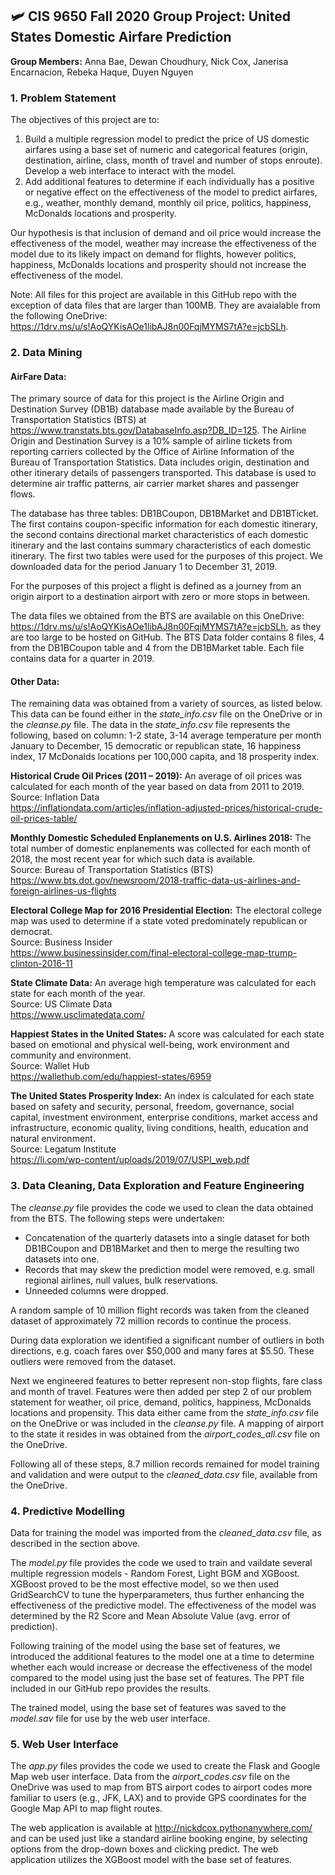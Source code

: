 ## 🛩 CIS 9650 Fall 2020 Group Project: United States Domestic Airfare Prediction
**Group Members:** Anna Bae, Dewan Choudhury, Nick Cox, Janerisa Encarnacion, Rebeka Haque, Duyen Nguyen

### 1. Problem Statement

The objectives of this project are to:
1. Build a multiple regression model to predict the price of US domestic airfares using a base set of numeric and categorical features (origin, destination, airline, class, month of travel and number of stops enroute).  Develop a web interface to interact with the model.
2. Add additional features to determine if each individually has a positive or negative effect on the effectiveness of the model to predict airfares, e.g., weather, monthly demand, monthly oil price, politics, happiness, McDonalds locations and prosperity.  

Our hypothesis is that inclusion of demand and oil price would increase the effectiveness of the model, weather may increase the effectiveness of the model due to its likely impact on demand for flights, however politics, happiness, McDonalds locations and prosperity should not increase the effectiveness of the model.

Note: All files for this project are available in this GitHub repo with the exception of data files that are larger than 100MB.  They are avaialable from the following OneDrive: https://1drv.ms/u/s!AoQYKisAOe1libAJ8n00FqjMYMS7tA?e=jcbSLh.

### 2. Data Mining

#### AirFare Data:
The primary source of data for this project is the Airline Origin and Destination Survey (DB1B) database made available by the Bureau of Transportation Statistics (BTS) at https://www.transtats.bts.gov/DatabaseInfo.asp?DB_ID=125.  The Airline Origin and Destination Survey is a 10% sample of airline tickets from reporting carriers collected by the Office of Airline Information of the Bureau of Transportation Statistics. Data includes origin, destination and other itinerary details of passengers transported. This database is used to determine air traffic patterns, air carrier market shares and passenger flows.

The database has three tables: DB1BCoupon, DB1BMarket and DB1BTicket.  The first contains coupon-specific information for each domestic itinerary, the second contains directional market characteristics of each domestic itinerary and the last contains summary characteristics of each domestic itinerary.  The first two tables were used for the purposes of this project.  We downloaded data for the period January 1 to December 31, 2019.

For the purposes of this project a flight is defined as a journey from an origin airport to a destination airport with zero or more stops in between.

The data files we obtained from the BTS are available on this OneDrive: https://1drv.ms/u/s!AoQYKisAOe1libAJ8n00FqjMYMS7tA?e=jcbSLh, as they are too large to be hosted on GitHub.  The BTS Data folder contains 8 files, 4 from the DB1BCoupon table and 4 from the DB1BMarket table.  Each file contains data for a quarter in 2019.

#### Other Data:
The remaining data was obtained from a variety of sources, as listed below.  This data can be found either in the *state_info.csv* file on the OneDrive or in the *cleanse.py* file.  The data in the *state_info.csv* file represents the following, based on column: 1-2 state, 3-14 average temperature per month January to December, 15 democratic or republican state, 16 happiness index, 17 McDonalds locations per 100,000 capita, and 18 prosperity index.

**Historical Crude Oil Prices (2011 – 2019):** An average of oil prices was calculated for each month of the year based on data from 2011 to 2019.\
Source: Inflation Data\
https://inflationdata.com/articles/inflation-adjusted-prices/historical-crude-oil-prices-table/

**Monthly Domestic Scheduled Enplanements on U.S. Airlines 2018:** The total number of domestic enplanements was collected for each month of 2018, the most recent year for which such data is available.\
Source: Bureau of Transportation Statistics (BTS)\
https://www.bts.dot.gov/newsroom/2018-traffic-data-us-airlines-and-foreign-airlines-us-flights

**Electoral College Map for 2016 Presidential Election:** The electoral college map was used to determine if a state voted predominately republican or democrat.\
Source: Business Insider\
https://www.businessinsider.com/final-electoral-college-map-trump-clinton-2016-11

**State Climate Data:** An average high temperature was calculated for each state for each month of the year.\
Source: US Climate Data\
https://www.usclimatedata.com/

**Happiest States in the United States:** A score was calculated for each state based on emotional and physical well-being, work environment and community and environment.\
Source: Wallet Hub\
https://wallethub.com/edu/happiest-states/6959

**The United States Prosperity Index:** An index is calculated for each state based on safety and security, personal, freedom, governance, social capital, investment environment, enterprise conditions, market access and infrastructure, economic quality, living conditions, health, education and natural environment.\
Source: Legatum Institute\
https://li.com/wp-content/uploads/2019/07/USPI_web.pdf


### 3. Data Cleaning, Data Exploration and Feature Engineering

The *cleanse.py* file provides the code we used to clean the data obtained from the BTS.  The following steps were undertaken:
* Concatenation of the quarterly datasets into a single dataset for both DB1BCoupon and DB1BMarket and then to merge the resulting two datasets into one.
* Records that may skew the prediction model were removed, e.g. small regional airlines, null values, bulk reservations.
* Unneeded columns were dropped.

A random sample of 10 million flight records was taken from the cleaned dataset of approximately 72 million records to continue the process.

During data exploration we identified a significant number of outliers in both directions, e.g. coach fares over $50,000 and many fares at $5.50.  These outliers were removed from the dataset.

Next we engineered features to better represent non-stop flights, fare class and month of travel.  Features were then added per step 2 of our problem statement for weather, oil price, demand, politics, happiness, McDonalds locations and propensity.  This data either came from the *state_info.csv* file on the OneDrive or was included in the *cleanse.py* file.  A mapping of airport to the state it resides in was obtained from the *airport_codes_all.csv* file on the OneDrive.

Following all of these steps, 8.7 million records remained for model training and validation and were output to the *cleaned_data.csv* file, available from the OneDrive.


### 4. Predictive Modelling

Data for training the model was imported from the *cleaned_data.csv* file, as described in the section above.

The *model.py* file provides the code we used to train and vaildate several multiple regression models - Random Forest, Light BGM and XGBoost.  XGBoost proved to be the  most effective model, so we then used GridSearchCV to tune the hyperparameters, thus further enhancing the effectiveness of the predictive model.  The effectiveness of the model was determined by the R2 Score and Mean Absolute Value (avg. error of prediction).

Following training of the model using the base set of features, we introduced the additional features to the model one at a time to determine whether each would increase or decrease the effectiveness of the model compared to the model using just the base set of features.  The PPT file included in our GitHub repo provides the results.

The trained model, using the base set of features was saved to the *model.sav* file for use by the web user interface.


### 5. Web User Interface

The *app.py* files provides the code we used to create the Flask and Google Map web user interface.  Data from the *airport_codes.csv* file on the OneDrive was used to map from BTS airport codes to airport codes more familiar to users (e.g., JFK, LAX) and to provide GPS coordinates for the Google Map API to map flight routes.

The web application is available at http://nickdcox.pythonanywhere.com/ and can be used just like a standard airline booking engine, by selecting options from the drop-down boxes and clicking predict.  The web application utilizes the XGBoost model with the base set of features.
